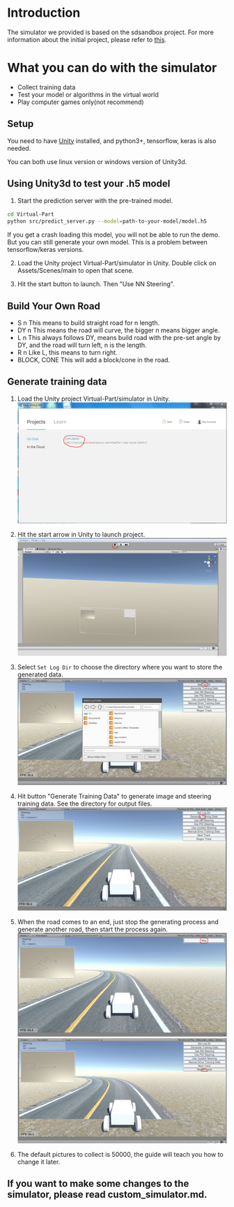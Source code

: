 <!--
 * @Author: Sauron Wu
 * @GitHub: wutianze
 * @Email: 1369130123qq@gmail.com
 * @Date: 2019-09-23 10:12:28
 * @LastEditors  : Sauron Wu
 * @LastEditTime : 2020-01-10 11:45:10
 * @Description: 
 -->
# Introduction
The simulator we provided is based on the sdsandbox project. For more information about the initial project, please refer to [this](https://github.com/tawnkramer/sdsandbox). 

# What you can do with the simulator
- Collect training data
- Test your model or algorithms in the virtual world
- Play computer games only(not recommend)

## Setup

You need to have [Unity](https://unity3d.com/get-unity/download) installed, and python3+, tensorflow, keras is also needed.

You can both use linux version or windows version of Unity3d. 

## Using Unity3d to test your .h5 model

1) Start the prediction server with the pre-trained model. 

```bash
cd Virtual-Part
python src/predict_server.py --model=path-to-your-model/model.h5
```
 If you get a crash loading this model, you will not be able to run the demo. But you can still generate your own model. This is a problem between tensorflow/keras versions. 
 
2) Load the Unity project Virtual-Part/simulator in Unity. Double click on Assets/Scenes/main to open that scene.  

3) Hit the start button to launch. Then "Use NN Steering". 

## Build Your Own Road
- S n
    This means to build straight road for n length.
- DY n
    This means the road will curve, the bigger n means bigger angle.
- L n
    This always follows DY, means build road with the pre-set angle by DY, and the road will turn left, n is the length.
- R n
    Like L, this means to turn right.
- BLOCK, CONE
    This will add a block/cone in the road.

## Generate training data

1) Load the Unity project Virtual-Part/simulator in Unity.  
![Step 1](./1.PNG)  

2) Hit the start arrow in Unity to launch project.  
![Step 2](./2.PNG)

3) Select `Set Log Dir` to choose the directory where you want to store the generated data.
![Step 3](./3.PNG)

4) Hit button "Generate Training Data" to generate image and steering training data. See the directory for output files. 
![Step 4](./4.PNG) 

5) When the road comes to an end, just stop the generating process and generate another road, then start the process again.
![Step 5.1](./5.PNG)
![Step 5.2](./6.PNG)

6) The default pictures to collect is 50000, the guide will teach you how to change it later.

## If you want to make some changes to the simulator, please read custom_simulator.md.


